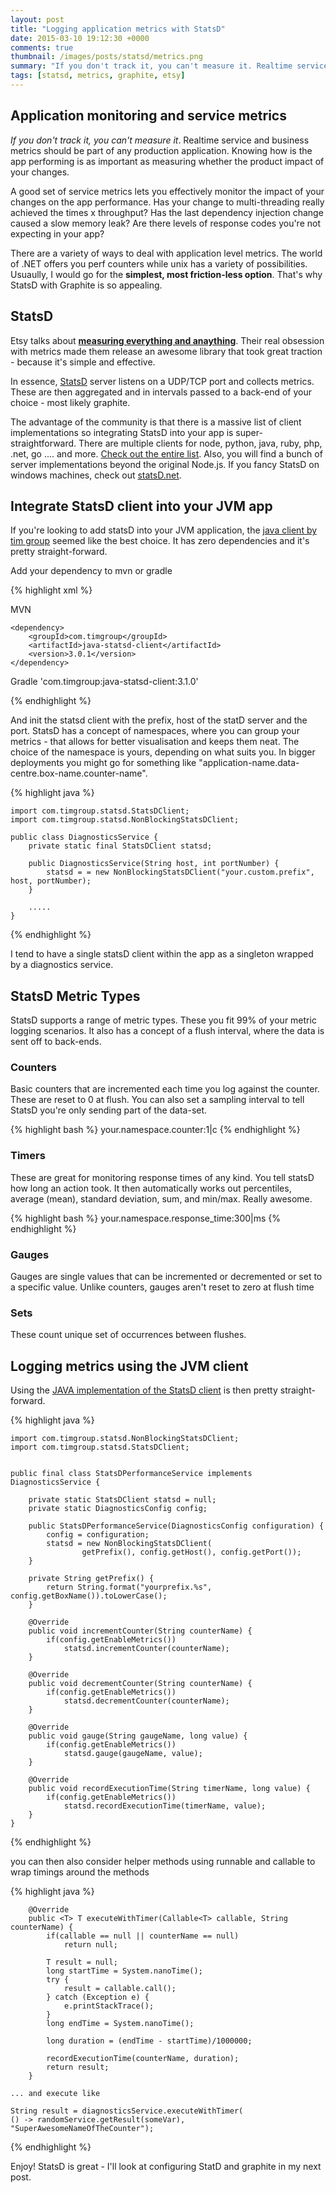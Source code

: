 ```yaml
---
layout: post
title: "Logging application metrics with StatsD"
date: 2015-03-10 19:12:30 +0000
comments: true
thumbnail: /images/posts/statsd/metrics.png
summary: "If you don't track it, you can't measure it. Realtime service and business metrics should be part of any production application.  Knowing how is the app performing is as important as measuring whether the product impact of your changes."
tags: [statsd, metrics, graphite, etsy]
---
```


Application monitoring and service metrics
-------------------

*If you don't track it, you can't measure it*. Realtime service and business metrics should be part of any production application.
Knowing how is the app performing is as important as measuring whether the product impact of your changes.

A good set of service metrics lets you effectively monitor the impact of your changes on the app performance. 
Has your change to multi-threading really achieved the times x throughput? Has the last dependency injection change caused a slow memory leak?
Are there levels of response codes you're not expecting in your app?
<!--more-->

There are a variety of ways to deal with application level metrics. The world of .NET offers you perf counters while unix has a variety of possibilities. 
Usuaully, I would go for the **simplest, most friction-less option**. That's why StatsD with Graphite is so appealing.


StatsD
-------------------

Etsy talks about **[measuring everything and anaything](https://codeascraft.com/2011/02/15/measure-anything-measure-everything/)**.
Their real obsession with metrics made them release an awesome library that took great traction - because it's simple and effective.

In essence, [StatsD](https://github.com/etsy/statsd/) server listens on a UDP/TCP port and collects metrics. 
These are then aggregated and in intervals passed to a back-end of your choice - most likely graphite.
 
The advantage of the community is that there is a massive list of client implementations so integrating StatsD into your app is super-straightforward.
There are multiple clients for node, python, java, ruby, php, .net, go .... and more. [Check out the entire list](https://github.com/etsy/statsd/wiki).
Also, you will find a bunch of server implementations beyond the original Node.js. If you fancy StatsD on windows machines, check out [statsD.net](https://github.com/lukevenediger/statsd.net).


Integrate StatsD client into your JVM app
-------------------

If you're looking to add statsD into your JVM application, the [java client by tim group](https://github.com/tim-group/java-statsd-client) seemed like the best choice.
It has zero dependencies and it's pretty straight-forward.

Add your dependency to mvn or gradle

{% highlight xml %}

MVN

    <dependency>
        <groupId>com.timgroup</groupId>
        <artifactId>java-statsd-client</artifactId>
        <version>3.0.1</version>
    </dependency>

Gradle
    'com.timgroup:java-statsd-client:3.1.0'

{% endhighlight %}

And init the statsd client with the prefix, host of the statD server and the port. 
StatsD has a concept of namespaces, where you can group your metrics - that allows for better visualisation and keeps them neat. The choice of the namespace is yours, depending on what suits you. 
In bigger deployments you might go for something like "application-name.data-centre.box-name.counter-name". 

{% highlight java %}

    import com.timgroup.statsd.StatsDClient;
    import com.timgroup.statsd.NonBlockingStatsDClient;
    
    public class DiagnosticsService {
        private static final StatsDClient statsd;
    
        public DiagnosticsService(String host, int portNumber) {
            statsd = = new NonBlockingStatsDClient("your.custom.prefix", host, portNumber);
        }
        
        .....
    }
    
{% endhighlight %}

I tend to have a single statsD client within the app as a singleton wrapped by a diagnostics service.

StatsD Metric Types
-------------------

StatsD supports a range of metric types. These you fit 99% of your metric logging scenarios.
It also has a concept of a flush interval, where the data is sent off to back-ends.

### Counters
Basic counters that are incremented each time you log against the counter. These are reset to 0 at flush.
You can also set a sampling interval to tell StatsD you're only sending part of the data-set.

{% highlight bash %}
    your.namespace.counter:1|c
{% endhighlight %}


### Timers
These are great for monitoring response times of any kind. You tell statsD how long an action took.
It then automatically works out percentiles, average (mean), standard deviation, sum, and min/max. Really awesome.

{% highlight bash %}
    your.namespace.response_time:300|ms
{% endhighlight %}

### Gauges
Gauges are single values that can be incremented or decremented or set to a specific value. Unlike counters, gauges aren't reset to zero at flush time


### Sets
These count unique set of occurrences between flushes.



Logging metrics using the JVM client
-------------------

Using the  [JAVA implementation of the StatsD client](https://github.com/tim-group/java-statsd-client) is then pretty straight-forward.


{% highlight java %}

    import com.timgroup.statsd.NonBlockingStatsDClient;
    import com.timgroup.statsd.StatsDClient;


    public final class StatsDPerformanceService implements DiagnosticsService {

        private static StatsDClient statsd = null;
        private static DiagnosticsConfig config;

        public StatsDPerformanceService(DiagnosticsConfig configuration) {
            config = configuration;
            statsd = new NonBlockingStatsDClient(
                    getPrefix(), config.getHost(), config.getPort());
        }

        private String getPrefix() {
            return String.format("yourprefix.%s", config.getBoxName()).toLowerCase();
        }

        @Override
        public void incrementCounter(String counterName) {
            if(config.getEnableMetrics())
                statsd.incrementCounter(counterName);
        }

        @Override
        public void decrementCounter(String counterName) {
            if(config.getEnableMetrics())
                statsd.decrementCounter(counterName);
        }

        @Override
        public void gauge(String gaugeName, long value) {
            if(config.getEnableMetrics())
                statsd.gauge(gaugeName, value);
        }

        @Override
        public void recordExecutionTime(String timerName, long value) {
            if(config.getEnableMetrics())
                statsd.recordExecutionTime(timerName, value);
        }
    }

{% endhighlight %}

you can then also consider helper methods using runnable and callable to wrap timings around the methods

{% highlight java %}


        @Override
        public <T> T executeWithTimer(Callable<T> callable, String counterName) {
            if(callable == null || counterName == null)
                return null;

            T result = null;
            long startTime = System.nanoTime();
            try {
                result = callable.call();
            } catch (Exception e) {
                e.printStackTrace();
            }
            long endTime = System.nanoTime();

            long duration = (endTime - startTime)/1000000;

            recordExecutionTime(counterName, duration);
            return result;
        }

    ... and execute like

    String result = diagnosticsService.executeWithTimer(
    () -> randomService.getResult(someVar), "SuperAwesomeNameOfTheCounter");

{% endhighlight %}

Enjoy! StatsD is great - I'll look at configuring StatD and graphite in my next post.